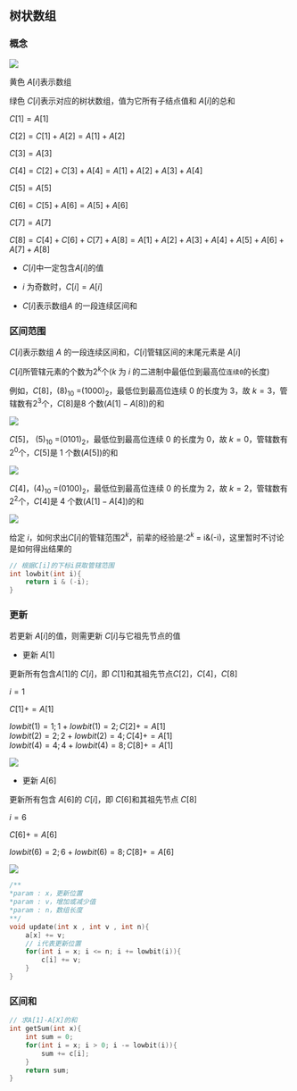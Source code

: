 
## 树状数组

### 概念

![](https://cdn.hurra.ltd/img/20211130235928.png)

黄色 $A[i]$表示数组

绿色 $C[i]$表示对应的树状数组，值为它所有子结点值和 $A[i]$的总和

$C[1] = A[1]$
 
$C[2] = C[1] + A[2] = A[1] + A[2]$
 
$C[3] = A[3]$
 
$C[4] = C[2] + C[3] + A[4] = A[1] + A[2] + A[3] + A[4]$
 
$C[5] = A[5]$
 
$C[6] = C[5] + A[6] = A[5] + A[6]$
 
$C[7] = A[7]$
 
$C[8] = C[4] + C[6] + C[7] + A[8] = A[1] + A[2] + A[3] + A[4] + A[5] + A[6] + A[7] + A[8]$

- $C[i]$中一定包含$A[i]$的值

- $i$ 为奇数时，$C[i] = A[i]$

- $C[i]$表示数组$A$ 的一段连续区间和


### 区间范围

$C[i]$表示数组 $A$ 的一段连续区间和，$C[i]$管辖区间的末尾元素是 $A[i]$

$C[i$]所管辖元素的个数为$2^{k}$个($k$ 为 $i$ 的二进制中最低位到最高位`连续0`的长度)


例如，$C[8]$，$(8)_{10}$ =$(1000)_{2}$，最低位到最高位连续 $0$ 的长度为 $3$，故 $k=3$，管辖数有$2^{3}$个，$C[8]$是$8$ 个数($A[1]-A[8]$)的和

![](https://cdn.hurra.ltd/img/20200717001534.png)

$C[5]$， $(5)_{10}$ =$(0101)_{2}$，最低位到最高位连续 $0$ 的长度为 $0$，故 $k=0$，管辖数有$2^{0}$个，$C[5]$是 $1$ 个数($A[5]$)的和

![](https://cdn.hurra.ltd/img/20200717001617.png)

$C[4]$，$(4)_{10}$ =$(0100)_{2}$，最低位到最高位连续 $0$ 的长度为 $2$，故 $k=2$，管辖数有$2^{2}$个，$C[4$]是 4 个数($A[1]-A[4]$)的和

![](https://cdn.hurra.ltd/img/20200717001717.png)

给定 $i$，如何求出$C[i]$的管辖范围$2^{k}$，前辈的经验是:$2^{k}$ = i&(-i)，这里暂时不讨论是如何得出结果的

```c
// 根据C[i]的下标i获取管辖范围
int lowbit(int i){
    return i & (-i);
}
```


### 更新

若更新 $A[i]$的值，则需更新 $C[i]$与它祖先节点的值

- 更新 $A[1]$

更新所有包含$A[1]$的 $C[i]$，即 $C[1]$和其祖先节点$C[2]，C[4]，C[8]$   
  
$i = 1$

$C[1] += A[1]$  

$lowbit(1) = 1; 1+lowbit(1) = 2 ; C[2]+=A[1]$  
$lowbit(2) = 2; 2+lowbit(2) = 4 ; C[4]+=A[1]$  
$lowbit(4) = 4; 4+lowbit(4) = 8 ; C[8]+=A[1]$

![](https://cdn.hurra.ltd/img/20200717092652.png)

- 更新 $A[6]$

更新所有包含 $A[6]$的 $C[i]$，即 $C[6]$和其祖先节点 $C[8]$  

$i = 6$

$C[6]+=A[6]$  

$lowbit(6) = 2; 6+lowbit(6) = 8 ; C[8]+=A[6]$

![](https://cdn.hurra.ltd/img/20200717093919.png)

```c
/**
*param : x，更新位置
*param : v，增加或减少值
*param : n，数组长度
**/
void update(int x , int v , int n){
    a[x] += v;
    // i代表更新位置
    for(int i = x; i <= n; i += lowbit(i)){
        c[i] += v;
    }
}
```

### 区间和

```c
// 求A[1]-A[X]的和
int getSum(int x){
    int sum = 0;
    for(int i = x; i > 0; i -= lowbit(i)){
        sum += c[i];
    }
    return sum;
}
```


